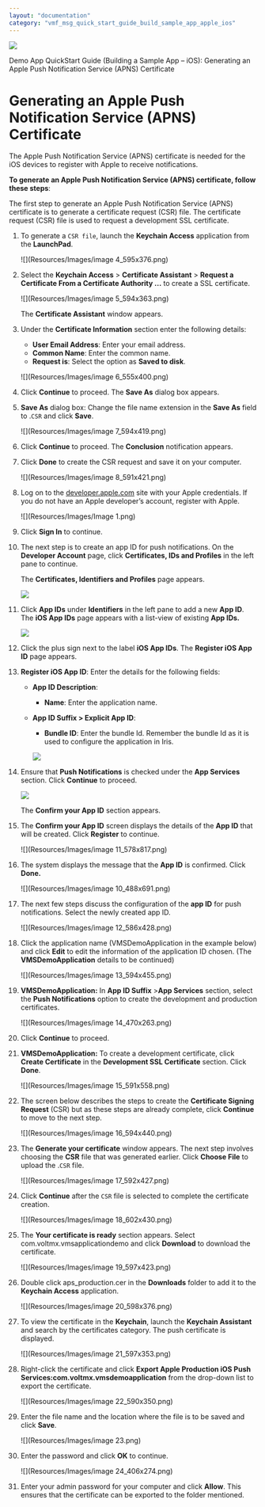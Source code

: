 ```yaml
---
layout: "documentation"
category: "vmf_msg_quick_start_guide_build_sample_app_apple_ios"
---
```

                           

[![](Resources/Images/pdf.png)](http://docs.voltmx.com/8_x_PDFs/messaging/voltmx_foundry_engagement_services_quick_start_guide_build_sample_app_apple_ios.pdf "VoltMX Foundry Engagement Services Quick Start Guide – Building a Sample App – Apple iOS")

Demo App QuickStart Guide (Building a Sample App – iOS): Generating an Apple Push Notification Service (APNS) Certificate

Generating an Apple Push Notification Service (APNS) Certificate
================================================================

The Apple Push Notification Service (APNS) certificate is needed for the iOS devices to register with Apple to receive notifications.

**To generate an Apple Push Notification Service (APNS) certificate, follow these steps**:

The first step to generate an Apple Push Notification Service (APNS) certificate is to generate a certificate request (CSR) file. The certificate request (CSR) file is used to request a development SSL certificate.

1.  To generate a `CSR file`, launch the **Keychain Access** application from the **LaunchPad**.
    
    ![](Resources/Images/image 4_595x376.png)
    
2.  Select the **Keychain Access** > **Certificate Assistant** > **Request a Certificate From a Certificate Authority ...** to create a SSL certificate.
    
    ![](Resources/Images/image 5_594x363.png)
    
    The **Certificate Assistant** window appears.
    
3.  Under the **Certificate Information** section enter the following details:
    *   **User Email Address**: Enter your email address.
    *   **Common Name**: Enter the common name.
    *   **Request is**: Select the option as **Saved to disk**.


    ![](Resources/Images/image 6_555x400.png)
    
4.  Click **Continue** to proceed. The **Save As** dialog box appears.
5.  **Save As** dialog box: Change the file name extension in the **Save As** field to .`CSR` and click **Save**.
    
    ![](Resources/Images/image 7_594x419.png)
    
6.  Click **Continue** to proceed. The **Conclusion** notification appears.
7.  Click **Done** to create the CSR request and save it on your computer.
    
    ![](Resources/Images/image 8_591x421.png)
    
8.  Log on to the [developer.apple.com](http://developer.apple.com/) site with your Apple credentials. If you do not have an Apple developer’s account, register with Apple.
    
    ![](Resources/Images/Image 1.png)
    
9.  Click **Sign In** to continue.
10. The next step is to create an app ID for push notifications. On the **Developer Account** page, click **Certificates, IDs and Profiles** in the left pane to continue.
    
    The **Certificates, Identifiers and Profiles** page appears.
    
    ![](Resources/Images/Cetid&pr_589x562.png)
    
11. Click **App IDs** under **Identifiers** in the left pane to add a new **App ID**. The **iOS App IDs** page appears with a list-view of existing **App IDs.**
    
    ![](Resources/Images/iosappids_594x599.png)
    
12. Click the plus sign next to the label **iOS App IDs**. The **Register iOS App ID** page appears.
13. **Register iOS App ID**: Enter the details for the following fields:
    *   **App ID Description**:
        *   **Name**: Enter the application name.
    *   **App ID Suffix > Explicit App ID**:
        
        *   **Bundle ID**: Enter the bundle Id. Remember the bundle Id as it is used to configure the application in Iris.
        
        ![](Resources/Images/03000006_552x686.png)
        
14. Ensure that **Push Notifications** is checked under the **App Services** section. Click **Continue** to proceed.
    
    ![](Resources/Images/03000007.png)
    
    The **Confirm your App ID** section appears.
    
15. The **Confirm your App ID** screen displays the details of the **App ID** that will be created. Click **Register** to continue.
    
    ![](Resources/Images/image 11_578x817.png)
    
16. The system displays the message that the **App ID** is confirmed. Click **Done.**
    
    ![](Resources/Images/image 10_488x691.png)
    
17. The next few steps discuss the configuration of the **app ID** for push notifications. Select the newly created app ID.
    
    ![](Resources/Images/image 12_586x428.png)
    
18. Click the application name (VMSDemoApplication in the example below) and click **Edit** to edit the information of the application ID chosen. (The **VMSDemoApplication** details to be continued)
    
    ![](Resources/Images/image 13_594x455.png)
    
19. **VMSDemoApplication:** In **App ID Suffix** >**App Services** section, select the **Push Notifications** option to create the development and production certificates.
    
    ![](Resources/Images/image 14_470x263.png)
    
20. Click **Continue** to proceed.
21. **VMSDemoApplication:** To create a development certificate, click **Create Certificate** in the **Development SSL Certificate** section. Click **Done**.
    
    ![](Resources/Images/image 15_591x558.png)
    
22. The screen below describes the steps to create the **Certificate Signing Request** (CSR) but as these steps are already complete, click **Continue** to move to the next step.
    
    ![](Resources/Images/image 16_594x440.png)
    
23. The **Generate your certificate** window appears. The next step involves choosing the **CSR** file that was generated earlier. Click **Choose File** to upload the .`CSR` file.
    
    ![](Resources/Images/image 17_592x427.png)
    
24. Click **Continue** after the `CSR` file is selected to complete the certificate creation.
    
    ![](Resources/Images/image 18_602x430.png)
    
25. The **Your certificate is ready** section appears. Select com.voltmx.vmsapplicationdemo and click **Download** to download the certificate.
    
    ![](Resources/Images/image 19_597x423.png)
    
26. Double click aps\_production.cer in the **Downloads** folder to add it to the **Keychain Access** application.
    
    ![](Resources/Images/image 20_598x376.png)
    
27. To view the certificate in the **Keychain**, launch the **Keychain Assistant** and search by the certificates category. The push certificate is displayed.
    
    ![](Resources/Images/image 21_597x353.png)
    
28. Right-click the certificate and click **Export Apple Production iOS Push Services:com.voltmx.vmsdemoapplication** from the drop-down list to export the certificate.
    
    ![](Resources/Images/image 22_590x350.png)
    
29. Enter the file name and the location where the file is to be saved and click **Save**.
    
    ![](Resources/Images/image 23.png)
    
30. Enter the password and click **OK** to continue.
    
    ![](Resources/Images/image 24_406x274.png)
    
31. Enter your admin password for your computer and click **Allow**. This ensures that the certificate can be exported to the folder mentioned.
